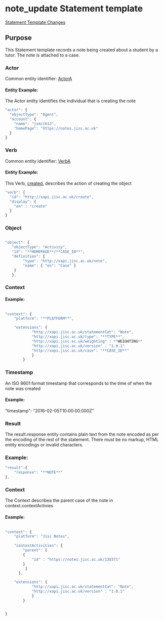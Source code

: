# note_update Statement template

[Statement Template Changes](/version_changes.md#create-note)

## Purpose
This Statement template records a note being created about a student by a tutor. The note is attached to a case.

### Actor
Common entity identifier: [ActorA](/common_structures.md#actora)

#### Entity Example:
The Actor entity identifies the individual that is creating the note

``` Javascript
"actor": {
  "objectType": "Agent",
  "account": {
    "name": "jsmith12",
    "homePage": "https://notes.jisc.ac.uk"
  }
}
```

### Verb
Common entity identifier: [VerbA](/common_structures.md#verba)

#### Entity Example:
This Verb, [created](/vocabulary.md#created), describes the action of creating the object

``` javascript
"verb": {
  "id": "http://xapi.jisc.ac.uk/create",
  "display": {
    "en" : "create"
  }
}
```


### Object

``` javascript

"object": {
   "objectType": "Activity",
   "id": "**HOMEPAGE**/**CASE_ID**",	
   "definition": {
   		"type": "http://xapi.jisc.ac.uk/note",			
   		"name": { "en": "Case" }   
    }
   },


```


### Context



#### Example:
``` javascript

"context": {
	"platform": "**PLATFORM**",

    "extensions": {
			"http://xapi.jisc.ac.uk/statementCat": "Note",
			"http://xapi.jisc.ac.uk/type": "**TYPE**",
			"http://xapi.jisc.ac.uk/weighting" : **WEIGHTING**
			"http://xapi.jisc.ac.uk/version" : "1.0.1"
			"http://xapi.jisc.ac.uk/case": "**CASE_ID**"
			}
		}


```

### Timestamp

An ISO 8601 format timestamp that corresponds to the time of when the note was created

#### Example:

 "timestamp": "2016-02-05T10:00:00.000Z"




### Result
The result.response entity contains plain text from the note encoded as per the encoding of the rest of the statement. There must be no markup,  HTML entity encodings or invalid characters.



### Example:

``` javascript
"result":{
	"response": "**NOTE**"
},
```

### Context

The Context describea the parent case of the note in context.contextActivies

#### Example:
``` javascript

"context": {
	"platform": "Jisc Notes",
	
	"contextActivities": {
        "parent": [
        {
            "id" : "https://notes.jisc.ac.uk/138371"
        }
		 ]
	  },

    "extensions": {
			"http://xapi.jisc.ac.uk/statementCat": "Note",
			"http://xapi.jisc.ac.uk/version" : "1.0.1"
			}
		}


}

```


